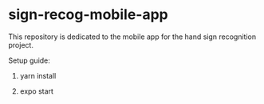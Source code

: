 # sign-recog-mobile-app
This repository is dedicated to the mobile app for the hand sign recognition project.

Setup guide:

1. yarn install

2. expo start
